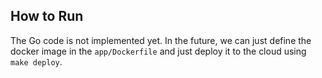 ## How to Run

The Go code is not implemented yet. In the future, we can just define the docker image in the `app/Dockerfile` and just deploy it to the cloud using `make deploy`.
